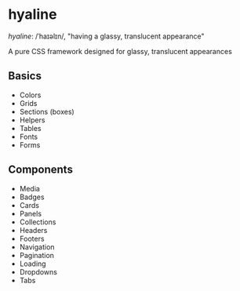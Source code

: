 # hyaline
_hyaline_: /ˈhaɪəlɪn/, "having a glassy, translucent appearance"

A pure CSS framework designed for glassy, translucent appearances

## Basics

* Colors
* Grids
* Sections (boxes)
* Helpers
* Tables
* Fonts
* Forms

## Components

* Media
* Badges
* Cards
* Panels
* Collections
* Headers
* Footers
* Navigation
* Pagination
* Loading
* Dropdowns
* Tabs